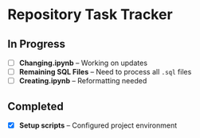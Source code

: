 # Repository Task Tracker

## In Progress
- [ ] **Changing.ipynb** – Working on updates
- [ ] **Remaining SQL Files** – Need to process all `.sql` files
- [ ] **Creating.ipynb** – Reformatting needed

## Completed
- [x] **Setup scripts** – Configured project environment
